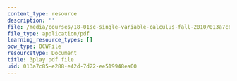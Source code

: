 ```yaml
---
content_type: resource
description: ''
file: /media/courses/18-01sc-single-variable-calculus-fall-2010/013a7c85e288e42d7d22ee519948ea00_4sTKcvYMNxk.pdf
file_type: application/pdf
learning_resource_types: []
ocw_type: OCWFile
resourcetype: Document
title: 3play pdf file
uid: 013a7c85-e288-e42d-7d22-ee519948ea00
---
```

